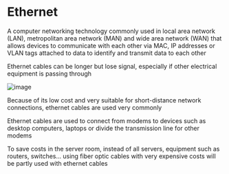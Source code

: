 # **Ethernet** 


A computer networking technology commonly used in local area network (LAN), metropolitan area network (MAN) and wide area network (WAN) that allows devices to communicate with each other via MAC, IP addresses or VLAN tags attached to data to identify and transmit data to each other



Ethernet cables can be longer but lose signal, especially if other electrical equipment is passing through

![image](https://user-images.githubusercontent.com/43572616/177844643-59b84561-1daa-473c-a374-3f2412b95ae4.png)



Because of its low cost and very suitable for short-distance network connections, ethernet cables are used very commonly



Ethernet cables are used to connect from modems to devices such as desktop computers, laptops or divide the transmission line for other modems



To save costs in the server room, instead of all servers, equipment such as routers, switches... using fiber optic cables with very expensive costs will be partly used with ethernet cables
